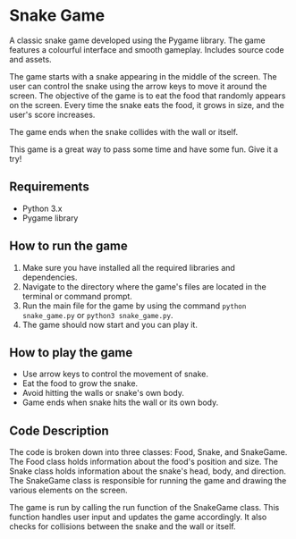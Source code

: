 # Snake Game
A classic snake game developed using the Pygame library. The game features a colourful interface and smooth gameplay. Includes source code and assets.

The game starts with a snake appearing in the middle of the screen. The user can control the snake using the arrow keys to move it around the screen. The objective of the game is to eat the food that randomly appears on the screen. Every time the snake eats the food, it grows in size, and the user's score increases.

The game ends when the snake collides with the wall or itself. 

This game is a great way to pass some time and have some fun. Give it a try!

## Requirements

- Python 3.x
- Pygame library

## How to run the game

1. Make sure you have installed all the required libraries and dependencies.
2. Navigate to the directory where the game's files are located in the terminal or command prompt.
3. Run the main file for the game by using the command `python snake_game.py` or `python3 snake_game.py`.
4. The game should now start and you can play it.

## How to play the game

- Use arrow keys to control the movement of snake.
- Eat the food to grow the snake.
- Avoid hitting the walls or snake's own body.
- Game ends when snake hits the wall or its own body.

## Code Description

The code is broken down into three classes: Food, Snake, and SnakeGame. The Food class holds information about the food's position and size. The Snake class holds information about the snake's head, body, and direction. The SnakeGame class is responsible for running the game and drawing the various elements on the screen. 

The game is run by calling the run function of the SnakeGame class. This function handles user input and updates the game accordingly. It also checks for collisions between the snake and the wall or itself. 
